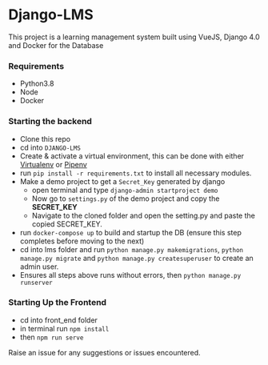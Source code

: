 # Django-LMS
 This project is a learning management system built using VueJS, Django 4.0 and Docker for the Database

### Requirements
* Python3.8
* Node
* Docker
  
### Starting the backend
- Clone this repo
- cd into `DJANGO-LMS`
- Create & activate a virtual environment, this can be done with either [Virtualenv](https://pypi.org/project/virtualenv/) or [Pipenv](https://pypi.org/project/pipenv/)
- run `pip install -r requirements.txt` to install all necessary modules.
- Make a demo project to get a `Secret_Key` generated by django
  - open terminal and type `django-admin startproject demo`
  - Now go to `settings.py` of the demo project and copy the **SECRET_KEY**
  - Navigate to the cloned folder and open the setting.py and paste the copied SECRET_KEY.
- run `docker-compose up` to build and startup the DB (ensure this step completes before moving to the next)
- cd into lms folder and run `python manage.py makemigrations`, `python manage.py migrate`  and `python manage.py createsuperuser` to create an admin user.
- Ensures all steps above runs without errors, then `python manage.py runserver`

### Starting Up the Frontend
* cd into front_end folder
* in terminal run `npm install`
* then `npm run serve` 


Raise an issue for any suggestions or issues  encountered.
